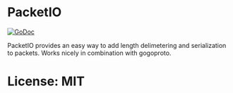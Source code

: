 # PacketIO

[![GoDoc](https://godoc.org/github.com/taruti/packetio?status.png)](http://godoc.org/github.com/taruti/packetio)

PacketIO provides an easy way to add length delimetering and
serialization to packets. Works nicely in combination with
gogoproto.

# License: MIT
